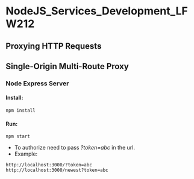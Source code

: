 # NodeJS_Services_Development_LFW212

## Proxying HTTP Requests

## Single-Origin Multi-Route Proxy

### Node Express Server

#### Install:
```
npm install
```
#### Run:
```
npm start
```

- To authorize need to pass _?token=abc_ in the url.
- Example:
```
http://localhost:3000/?token=abc
http://localhost:3000/newest?token=abc
```
